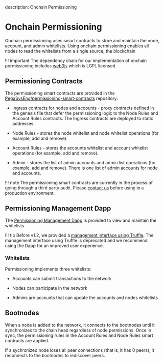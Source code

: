 description: Onchain Permissioning
<!--- END of page meta data -->

# Onchain Permissioning 

Onchain permissioning uses smart contracts to store and maintain the node, account, and admin whitelists. 
Using onchain permissioning enables all nodes to read the whitelists from a single source, the blockchain.                                        

!!! important 
    The dependency chain for our implementation of onchain permissioning includes [web3js](https://github.com/ethereum/web3.js/) which is 
    LGPL licensed.  

## Permissioning Contracts

The permissioning smart contracts are provided in the [PegaSysEng/permissioning-smart-contracts](https://github.com/PegaSysEng/permissioning-smart-contracts) repository: 

* Ingress contracts for nodes and accounts - proxy contracts defined in the genesis file that defer the permissioning logic to the 
Node Rules and Account Rules contracts. The Ingress contracts are deployed to static addresses. 

* Node Rules - stores the node whitelist and node whitelist operations (for example, add and remove). 

* Account Rules - stores the accounts whitelist and account whitelist operations (for example, add and remove). 

* Admin - stores the list of admin accounts and admin list operations (for example, add and remove). There is 
one list of admin accounts for node and accounts.

!!! note
    The permissioning smart contracts are currently in the process of going through a third party audit. 
    Please [contact us](https://pegasys.tech/contact/) before using in a production environment.

## Permissioning Management Dapp

The [Permissioning Management Dapp](Getting-Started-Onchain-Permissioning.md) is provided to view 
and maintain the whitelists. 

!!! tip 
    Before v1.2, we provided a [management interface using Truffle](https://docs.pantheon.pegasys.tech/en/1.1.4/Permissions/Onchain-Permissioning/).
    The management interface using Truffle is deprecated and we recommend using the Dapp for an improved user experience. 

### Whitelists 

Permissioning implements three whitelists: 

* Accounts can submit transactions to the network

* Nodes can participate in the network 

* Admins are accounts that can update the accounts and nodes whitelists 

## Bootnodes

When a node is added to the network, it connects to the bootnodes until it synchronizes to the chain head regardless of
node permissions. Once in sync, the permissioning rules in the Account Rules and Node Rules smart contracts are applied.  

If a sychronized node loses all peer connections (that is, it has 0 peers), it reconnects to the bootnodes to 
rediscover peers.  

